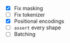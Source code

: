 - [x] Fix masking
- [ ] Fix tokenizer
- [x] Positional encodings
- [ ] `assert` every shape
- [ ] Batching
